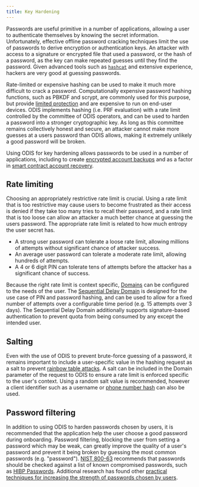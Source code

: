 ```yaml
---
title: Key Hardening
---
```


Passwords are useful primitive in a number of applications, allowing a user to authenticate themselves by knowing the secret information.
Unfortunately, effective offline password cracking techniques limit the use of passwords to derive encryption or authentication keys.
An attacker with access to a signature or encrypted file that used a password, or the hash of a password, as the key can make repeated guesses until they find the password.
Given advanced tools such as [`hashcat`](https://hashcat.net/hashcat/) and extensive experience, hackers are very good at guessing passwords.

Rate-limited or expensive hashing can be used to make it much more difficult to crack a password.
Computationally expensive password hashing functions, such as PBKDF and scrypt, are commonly used for this purpose, but provide [limited protection](https://arxiv.org/abs/2006.05023) and are expensive to run on end-user devices.
ODIS implements hashing (i.e. PRF evaluation) with a rate limit controlled by the committee of ODIS operators, and can be used to harden a password into a stronger cryptographic key.
As long as this committee remains collectively honest and secure, an attacker cannot make more guesses at a users password than ODIS allows, making it extremely unlikely a good password will be broken.

Using ODIS for key hardening allows passwords to be used in a number of applications, including to create [encrypted account backups](/celo-codebase/protocol/identity/encrypted-cloud-backup) and as a factor in [smart contract account recovery](/celo-codebase/protocol/identity/smart-contract-accounts).

## Rate limiting

Choosing an appropriately restrictive rate limit is crucial.
Using a rate limit that is too restrictive may cause users to become frustrated as their access is denied if they take too many tries to recall their password, and a rate limit that is too loose can allow an attacker a much better chance at guessing the users password.
The appropriate rate limit is related to how much entropy the user secret has.
* A strong user password can tolerate a loose rate limit, allowing millions of attempts without significant chance of attacker success.
* An average user password can tolerate a moderate rate limit, allowing hundreds of attempts.
* A 4 or 6 digit PIN can tolerate tens of attempts before the attacker has a significant chance of success.

Because the right rate limit is context specific, [Domains](../domains) can be configured to the needs of the user.
The [Sequential Delay Domain](../domains/sequential-delay-domain) is designed for the use case of PIN and password hashing, and can be used to allow for a fixed number of attempts over a configurable time period (e.g. 15 attempts over 3 days).
The Sequential Delay Domain additionally supports signature-based authentication to prevent quota from being consumed by any except the intended user.

## Salting

Even with the use of ODIS to prevent brute-force guessing of a password, it remains important to include a user-specific value in the hashing request as a salt to prevent [rainbow table attacks](https://wikipedia.org/wiki/Rainbow_table).
A salt can be included in the Domain parameter of the request to ODIS to ensure a rate limit is enforced specific to the user's context.
Using a random salt value is recommended, however a client identifier such as a username or [phone number hash](/celo-codebase/protocol/odis/use-cases/phone-number-privacy) can also be used.

## Password filtering

In addition to using ODIS to harden passwords chosen by users, it is recommended that the application help the user choose a good password during onboarding.
Password filtering, blocking the user from setting a password which may be weak, can greatly improve the quality of a user's password and prevent it being broken by guessing the most common passwords (e.g. "password").
[NIST 800-63](https://pages.nist.gov/800-63-3/sp800-63-3.html) recommends that passwords should be checked against a list of known compromised passwords, such as [HIBP Passwords](https://haveibeenpwned.com/Passwords).
Additional research has found other [practical techniques for increasing the strength of passwords chosen by users](https://www.andrew.cmu.edu/user/nicolasc/publications/Tan-CCS20.pdf).
